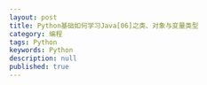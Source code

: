 ```yaml
---
layout: post
title: Python基础如何学习Java[06]之类、对象与变量类型
category: 编程
tags: Python
keywords: Python
description: null
published: true
---
```


